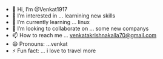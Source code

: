 - 👋 Hi, I’m @Venkat1917
- 👀 I’m interested in ... learnining new skills
- 🌱 I’m currently learning ... linux
- 💞️ I’m looking to collaborate on ... some new companys
- 📫 How to reach me ... venkatakrishnakalla70@gmail.com
- 😄 Pronouns: ...venkat
- ⚡ Fun fact: ... i love to travel more

<!---
Venkat1917/Venkat1917 is a ✨ special ✨ repository because its `README.md` (this file) appears on your GitHub profile.
You can click the Preview link to take a look at your changes.
--->
